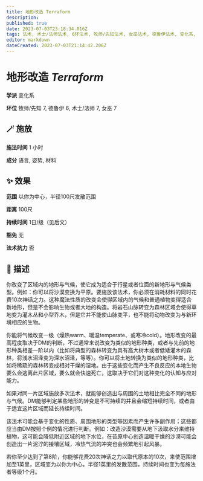 ```yaml
---
title: 地形改造 Terraform
description: 
published: true
date: 2023-07-03T23:18:34.016Z
tags: 法术, 术士/法师法术, 6环法术, 牧师/先知法术, 女巫法术, 德鲁伊法术, 变化系, 7环法术
editor: markdown
dateCreated: 2023-07-03T21:14:42.206Z
---
```


# **地形改造** *Terraform*

**学派** 变化系 

**环位** 牧师/先知 7, 德鲁伊 6, 术士/法师 7, 女巫 7

## 🪄 施放

**施法时间** 1 小时

**成分** 语言, 姿势, 材料

## ✨ 效果  

**范围** 以你为中心，半径100尺发散范围

**距离** 100尺  

**持续时间** 1日/级（见后文） 

**豁免** 无

**法术抗力** 否

## 📖 描述

你改变了区域内的地形与气候，使它成为适合于行星或者位面的新地形与气候类型。例如：你可以将沙漠变换为平原。要施放该法术，你必须在消耗材料的同时花费10次神话之力。这种魔法性质的改变会使得区域内的气候和普通植物变得适合新地形，但是不会影响生物或者大地的构造。将岩石山脉转变为森林区域会使得草地变为灌木丛和小型乔木，但是它并不能使山脉变平，也不能将动物改变为与新环境相应的生物。

你能将气候改变一级（燥热warm、暖温temperate、或寒冷cold）。地形改变的最高程度取决于DM的判断，不过通常来说改变为类似的地形种类，或者与先前的地形种类相差一阶以内（比如将典型的森林转变为具有高大树木或者低矮灌木的森林，将浅水沼泽变为深水沼泽，等等）。你可以将土地转换为类似的地形种类，比如将稀疏的森林转变成相对干燥的湿地。由于这些变化而产生不良反应的本地生物要么会逃离此片区域，要么就会快速死亡，这取决于它们对这种变化的认知与应对能力。

如果对同一片区域施放多次法术，就能够创造出与周围的土地相比完全不同的地形与气候。DM能够判定某些地形的转变是不可持续的并且会缩短持续时间，或者由于适宜这片区域而延长持续时间。

该法术可能会基于变化的性质、周围地形的类型等因素而产生许多副作用；这些都应当由DM按照个例的情况进行判断。例如：改造沙漠需要从地下汲取水分来维持植物，这可能会降低附近区域的地下水位，在苔原中心创造温暖干燥的沙漠可能会创造出一片泥泞的接壤区域，冷热气流的冲突也会频繁地引起风暴。

若你至少达到了第8阶，你能够花费20次神话之力以取代原本的10次，来使范围增加至1英里，区域变为以你为中心，半径1英里的发散范围，持续时间也变为每施法者等级1个月。
    